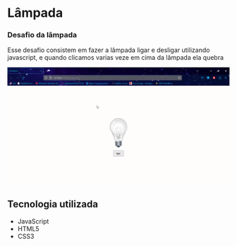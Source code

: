 <h1 style={text-align: center}>Lâmpada</h1>

### Desafio da lâmpada
<p>
    Esse desafio consistem em fazer a lâmpada ligar e desligar utilizando javascript, e quando clicamos varias veze em cima da lâmpada ela quebra
</p>
<img src="video/ezgif.com-video-to-gif.gif" alt="lampada">

## Tecnologia utilizada

- JavaScript
- HTML5
- CSS3
